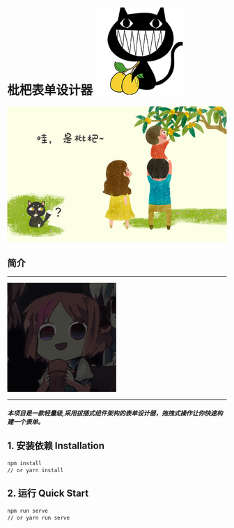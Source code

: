 



# 枇杷表单设计器 ![img.png](public/loquat.png)

![img.png](public/demo/sample.jpg)

## 简介
<hr/>

![img.png](public/demo/kawaii.gif)

<hr/>
<h5>本项目是一款轻量级,采用拔插式组件架构的表单设计器，拖拽式操作让你快速构建一个表单。
</h5>

## 1. 安装依赖 Installation

```shell
npm install
// or yarn install
```

## 2. 运行 Quick Start

```shell
npm run serve
// or yarn run serve
```
